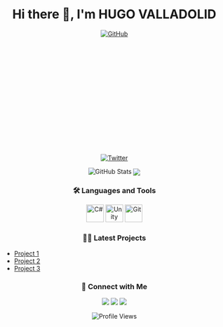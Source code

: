 <h1 align="center">Hi there 👋, I'm HUGO VALLADOLID </h1>

<p align="center">
  <a href="https://github.com/Tboxfinn"><img src="https://img.shields.io/github/followers/Tboxfinn?label=Follow&style=social" alt="GitHub"></a>
</p>

<br>
<br>
<br>
<br><br><br><br><br><br>
<br><br><br>
<br><br>


<p align="center">
  <a href="https://twitter.com/HugoValladolidD"><img src="https://img.shields.io/twitter/follow/HugoValladolidD?label=Follow&style=social" alt="Twitter"></a>
</p>


<p align="center">
  <img src="https://github-readme-stats.vercel.app/api?username=Tboxfinn&show_icons=true&theme=dracula" alt="GitHub Stats" />
  <img align="center" src="https://github-readme-stats.vercel.app/api/top-langs/?username=tboxfinn&title_color=cb6ce6&text_color=c9cacc&icon_color=2bbc8a&bg_color=1d1f21"/>
</p>

<h3 align="center">🛠️ Languages and Tools</h3>

<p align="center">
  <img src="https://cdn.jsdelivr.net/gh/devicons/devicon/icons/csharp/csharp-original.svg" alt="C#" width="40" height="40" />
  <img src="https://cdn.jsdelivr.net/gh/devicons/devicon/icons/unity/unity-original.svg" alt="Unity" width="40" height="40" />
  <img src="https://cdn.jsdelivr.net/gh/devicons/devicon/icons/git/git-original.svg" alt="Git" width="40" height="40" />
</p>

<h3 align="center">👨‍💻 Latest Projects</h3>

  <ul>
    <li><a href="https://grimoire-games.itch.io/heart-to-heart">Project 1</a></li>
    <li><a href="https://grimoire-games.itch.io/webbs-journey">Project 2</a></li>
    <li><a href="https://tboxfinn.itch.io/frogy-slime">Project 3</a></li>
  </ul>

<h3 align="center">🤝 Connect with Me</h3>

<p align="center">
  <a href="https://github.com/Tboxfinn"><img src="https://img.shields.io/badge/-GitHub-black?style=flat-square&logo=Github&logoColor=white&link=https://github.com/Tboxfinn"></a>
  <a href="https://twitter.com/HugoValladolidD"><img src="https://img.shields.io/badge/-Twitter-blue?style=flat-square&logo=Twitter&logoColor=white&link=https://twitter.com/HugoValladolidD"></a>
  <a href="mailto:Hugo.ValladolidD@hotmail.com"><img src="https://img.shields.io/badge/-Email-red?style=flat-square&logo=Gmail&logoColor=white&link=mailto:Hugo.ValladolidD@hotmail.com"></a>
</p>

<p align="center">
  <img src="https://komarev.com/ghpvc/?username=Tboxfinn&style=flat-square&color=blueviolet" alt="Profile Views" />
</p>
